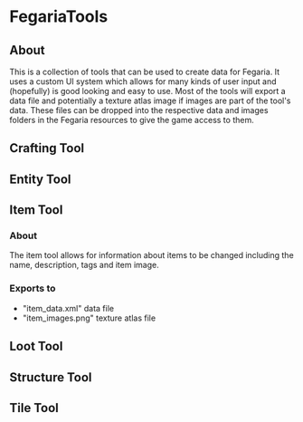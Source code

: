 # FegariaTools

## About

This is a collection of tools that can be used to create data for Fegaria. It uses a custom UI system which allows for many kinds of user input and (hopefully) is good looking and easy to use. Most of the tools will export a data file and potentially a texture atlas image if images are part of the tool's data. These files can be dropped into the respective data and images folders in the Fegaria resources to give the game access to them.

## Crafting Tool
## Entity Tool
## Item Tool
### About
The item tool allows for information about items to be changed including the name, description, tags and item image.
### Exports to
- "item_data.xml" data file
- "item_images.png" texture atlas file
## Loot Tool
## Structure Tool
## Tile Tool
